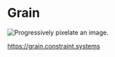 # Grain

![Progressively pixelate an image.](https://grant-uploader.s3.amazonaws.com/2024-08-25-18-38-49.gif)

https://grain.constraint.systems
